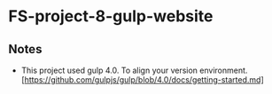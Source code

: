 # FS-project-8-gulp-website
## Notes
* This project used gulp 4.0.  To align your version environment. [https://github.com/gulpjs/gulp/blob/4.0/docs/getting-started.md]
